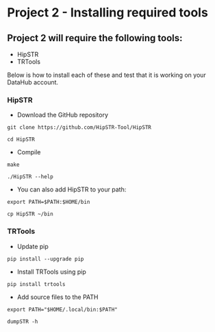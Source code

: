 # Project 2 - Installing required tools

## Project 2 will require the following tools:
+ HipSTR
+ TRTools

Below is how to install each of these and test that it is working on your DataHub account.

### HipSTR
+ Download the GitHub repository
```
git clone https://github.com/HipSTR-Tool/HipSTR
```
```
cd HipSTR
```
+ Compile
```
make
```
```
./HipSTR --help
```
+ You can also add HipSTR to your path:
```
export PATH=$PATH:$HOME/bin
```
```
cp HipSTR ~/bin
```

### TRTools
+ Update pip
```
pip install --upgrade pip
```
+ Install TRTools using pip
```
pip install trtools
```
+ Add source files to the PATH
```
export PATH="$HOME/.local/bin:$PATH"
```
```
dumpSTR -h
```
